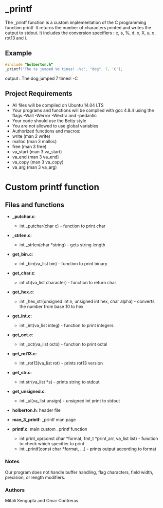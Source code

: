 # _printf
The _printf function is a custom implementation of the C programming function printf. It returns the number of characters printed and writes the output to stdout. It includes the conversion specifiers :  c, s, %, d, x, X, u, o, rot13 and i.

## Example
```c
#include "holberton.h"
_printf("The %s jumped %d times! -%c", "dog", 7, 'C');
```
output : The dog jumped 7 times! -C

## Project Requirements
- All files will be compiled on Ubuntu 14.04 LTS
- Your programs and functions will be compiled with gcc 4.8.4 using the flags -Wall -Werror -Wextra and -pedantic
- Your code should use the Betty style
- You are not allowed to use global variables
- Authorized functions and macros:
- write (man 2 write)
- malloc (man 3 malloc)
- free (man 3 free)
- va_start (man 3 va_start)
- va_end (man 3 va_end)
- va_copy (man 3 va_copy)
- va_arg (man 3 va_arg)

# Custom printf function

## Files and functions
* **_putchar.c**:
  * int _putchar(char c) - function to print char

* **_strlen.c**:
  * int _strlen(char *string) - gets string length

* **get_bin.c**:
  * int _bin(va_list bin) - function to print binary

* **get_char.c**:
  * int ch(va_list character) - function to return char

* **get_hex.c**:
  * int _hex_str(unsigned int n, unsigned int hex, char alpha) - converts the number from base 10 to hex

* **get_int.c**:
  * int _int(va_list integ) - function to print integers

* **get_oct.c**:
  * int _oct(va_list octo) - function to print octal

* **get_rot13.c**:
  * int _rot13(va_list rot) - prints rot13 version

* **get_str.c**:
  * int str(va_list *s) - prints string to stdout

* **get_unsigned.c**:
  * int _ui(va_list unsign) - unsigned int print to stdout

* **holberton.h**: header file

* **man_3_printf**: _printf man page

* **printf.c**: main custom _printf function
  * int print_op(const char *format, fmt_t *print_arr, va_list list) - function to check which specifier to print
  * int _printf(const char *format, ...) - prints output according to format

### Notes
Our program does not handle buffer handling, flag characters, field width, precision, or length modifiers.

### Authors
Mitali Sengupta and Omar Contreras